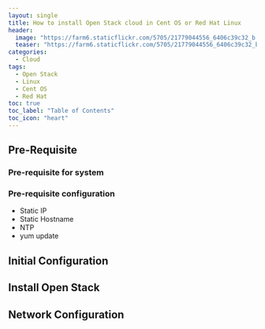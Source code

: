 ```yaml
---
layout: single
title: How to install Open Stack cloud in Cent OS or Red Hat Linux
header: 
  image: "https://farm6.staticflickr.com/5705/21779044556_6406c39c32_b.jpg"
  teaser: "https://farm6.staticflickr.com/5705/21779044556_6406c39c32_b.jpg"
categories: 
  - Cloud
tags:
  - Open Stack
  - Linux
  - Cent OS
  - Red Hat
toc: true
toc_label: "Table of Contents"
toc_icon: "heart" 
---
```


## Pre-Requisite
### Pre-requisite for system
### Pre-requisite configuration
* Static IP
* Static Hostname
* NTP
* yum update

## Initial Configuration


## Install Open Stack

## Network Configuration
